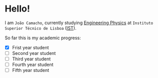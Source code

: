 # Hello!

I am `João Camacho`, currently studying [Engineering Physics](https://tecnico.ulisboa.pt/en/education/courses/masters-programmes/engineering-physics/) at `Instituto Superior Técnico de Lisboa` ([IST](https://tecnico.ulisboa.pt/en/)). <br>

So far this is my academic progress:
- [X] Frist year student
- [ ] Second year student
- [ ] Third year student
- [ ] Fourth year student
- [ ] Fifth year student
